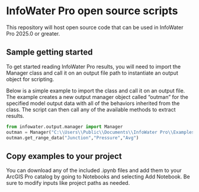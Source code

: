 # InfoWater Pro open source scripts
This repository will host open source code that can be used in InfoWater Pro 2025.0 or greater.


## Sample getting started
To get started reading InfoWater Pro results, you will need to import the Manager class and call it on an output file path to instantiate an output object for scripting. 

Below is a simple example to import the class and call it on an output file. The example creates a new output manager object called “outman” for the specified model output data with all of the behaviors inherited from the class. The script can then call any of the available methods to extract results.

```python
from infowater.output.manager import Manager
outman = Manager("C:\\Users\\Public\\Documents\\InfoWater Pro\\Examples\\Net1.OUT\\SCENARIO\\BASE\\HYDQUA.OUT")
outman.get_range_data("Junction","Pressure","Avg")
```

## Copy examples to your project
You can download any of the included .ipynb files and add them to your ArcGIS Pro catalog by going to Notebooks and selecting Add Notebook.
Be sure to modify inputs like project paths as needed.
